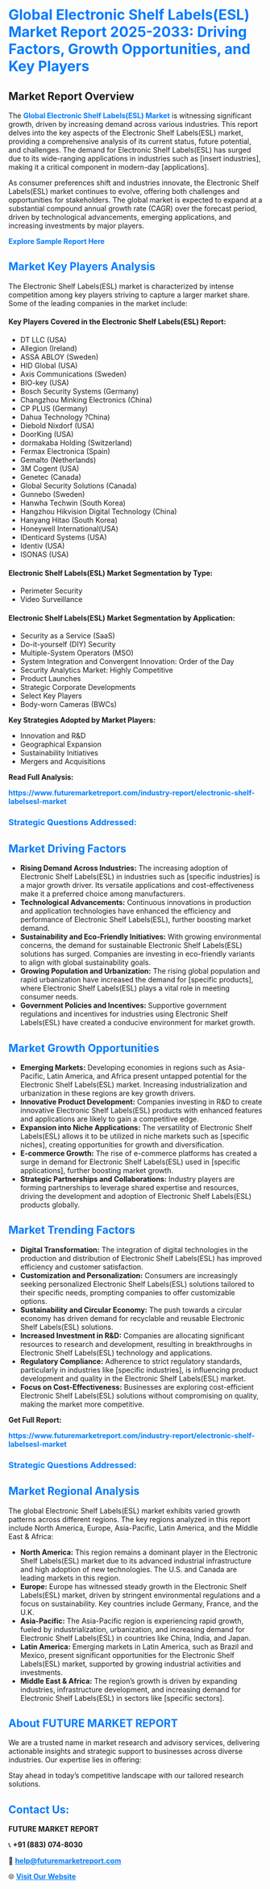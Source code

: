 <h1 style="color: #007BFF;">Global Electronic Shelf Labels(ESL) Market Report 2025-2033: Driving Factors, Growth Opportunities, and Key Players</h1>

<section id="overview">
<h2>Market Report Overview</h2>
<p>The <a href="https://www.futuremarketreport.com/industry-report/electronic-shelf-labelsesl-market" style="color: #007BFF; text-decoration: none;"><strong>Global Electronic Shelf Labels(ESL) Market</strong></a> is witnessing significant growth, driven by increasing demand across various industries. This report delves into the key aspects of the Electronic Shelf Labels(ESL) market, providing a comprehensive analysis of its current status, future potential, and challenges. The demand for Electronic Shelf Labels(ESL) has surged due to its wide-ranging applications in industries such as [insert industries], making it a critical component in modern-day [applications].</p>
<p>As consumer preferences shift and industries innovate, the Electronic Shelf Labels(ESL) market continues to evolve, offering both challenges and opportunities for stakeholders. The global market is expected to expand at a substantial compound annual growth rate (CAGR) over the forecast period, driven by technological advancements, emerging applications, and increasing investments by major players.</p>
</section>

<section id="overview">
<p><a href="https://www.futuremarketreport.com/request-sample/reportId=34709" style="color: #007BFF; text-decoration: none;"><strong>Explore Sample Report Here</strong></a></p>
</section>

<section id="key-players">
<h2 style="color: #007BFF;">Market Key Players Analysis</h2>
<p>The Electronic Shelf Labels(ESL) market is characterized by intense competition among key players striving to capture a larger market share. Some of the leading companies in the market include:</p>
<h4>Key Players Covered in the Electronic Shelf Labels(ESL) Report:</h4>
<ul><li>DT LLC (USA)</li><li>Allegion (Ireland)</li><li>ASSA ABLOY (Sweden)</li><li>HID Global (USA)</li><li>Axis Communications (Sweden)</li><li>BIO-key (USA)</li><li>Bosch Security Systems (Germany)</li><li>Changzhou Minking Electronics (China)</li><li>CP PLUS (Germany)</li><li>Dahua Technology ?China)</li><li>Diebold Nixdorf (USA)</li><li>DoorKing (USA)</li><li>dormakaba Holding (Switzerland)</li><li>Fermax Electronica (Spain)</li><li>Gemalto (Netherlands)</li><li>3M Cogent (USA)</li><li>Genetec (Canada)</li><li>Global Security Solutions (Canada)</li><li>Gunnebo (Sweden)</li><li>Hanwha Techwin (South Korea)</li><li>Hangzhou Hikvision Digital Technology (China)</li><li>Hanyang Hitao (South Korea)</li><li>Honeywell International(USA)</li><li>IDenticard Systems (USA)</li><li>Identiv (USA)</li><li>ISONAS (USA)</li></ul>
<h4>Electronic Shelf Labels(ESL) Market Segmentation by Type:</h4>
<ul><li>Perimeter Security</li><li>Video Surveillance</li></ul>

<h4>Electronic Shelf Labels(ESL) Market Segmentation by Application:</h4>
<ul><li>Security as a Service (SaaS)</li><li>Do-it-yourself (DIY) Security</li><li>Multiple-System Operators (MSO)</li><li>System Integration and Convergent Innovation: Order of the Day</li><li>Security Analytics Market: Highly Competitive</li><li>Product Launches</li><li>Strategic Corporate Developments</li><li>Select Key Players</li><li>Body-worn Cameras (BWCs)</li></ul>
<p><strong>Key Strategies Adopted by Market Players:</strong></p>
<ul>
<li>Innovation and R&D</li>
<li>Geographical Expansion</li>
<li>Sustainability Initiatives</li>
<li>Mergers and Acquisitions</li>
</ul>
</section>

<section>
<p><strong>Read Full Analysis: </strong></p><a href="https://www.futuremarketreport.com/industry-report/electronic-shelf-labelsesl-market" style="color: #007BFF; text-decoration: none;"><strong>https://www.futuremarketreport.com/industry-report/electronic-shelf-labelsesl-market</strong></a>
<h3 style="color: #007BFF;">Strategic Questions Addressed:</h3>
</section>

<section id="driving-factors">
<h2 style="color: #007BFF;">Market Driving Factors</h2>
<ul>
<li><strong>Rising Demand Across Industries:</strong> The increasing adoption of Electronic Shelf Labels(ESL) in industries such as [specific industries] is a major growth driver. Its versatile applications and cost-effectiveness make it a preferred choice among manufacturers.</li>
<li><strong>Technological Advancements:</strong> Continuous innovations in production and application technologies have enhanced the efficiency and performance of Electronic Shelf Labels(ESL), further boosting market demand.</li>
<li><strong>Sustainability and Eco-Friendly Initiatives:</strong> With growing environmental concerns, the demand for sustainable Electronic Shelf Labels(ESL) solutions has surged. Companies are investing in eco-friendly variants to align with global sustainability goals.</li>
<li><strong>Growing Population and Urbanization:</strong> The rising global population and rapid urbanization have increased the demand for [specific products], where Electronic Shelf Labels(ESL) plays a vital role in meeting consumer needs.</li>
<li><strong>Government Policies and Incentives:</strong> Supportive government regulations and incentives for industries using Electronic Shelf Labels(ESL) have created a conducive environment for market growth.</li>
</ul>
</section>

<section id="growth-opportunities">
<h2 style="color: #007BFF;">Market Growth Opportunities</h2>
<ul>
<li><strong>Emerging Markets:</strong> Developing economies in regions such as Asia-Pacific, Latin America, and Africa present untapped potential for the Electronic Shelf Labels(ESL) market. Increasing industrialization and urbanization in these regions are key growth drivers.</li>
<li><strong>Innovative Product Development:</strong> Companies investing in R&D to create innovative Electronic Shelf Labels(ESL) products with enhanced features and applications are likely to gain a competitive edge.</li>
<li><strong>Expansion into Niche Applications:</strong> The versatility of Electronic Shelf Labels(ESL) allows it to be utilized in niche markets such as [specific niches], creating opportunities for growth and diversification.</li>
<li><strong>E-commerce Growth:</strong> The rise of e-commerce platforms has created a surge in demand for Electronic Shelf Labels(ESL) used in [specific applications], further boosting market growth.</li>
<li><strong>Strategic Partnerships and Collaborations:</strong> Industry players are forming partnerships to leverage shared expertise and resources, driving the development and adoption of Electronic Shelf Labels(ESL) products globally.</li>
</ul>
</section>

<section id="trending-factors">
<h2 style="color: #007BFF;">Market Trending Factors</h2>
<ul>
<li><strong>Digital Transformation:</strong> The integration of digital technologies in the production and distribution of Electronic Shelf Labels(ESL) has improved efficiency and customer satisfaction.</li>
<li><strong>Customization and Personalization:</strong> Consumers are increasingly seeking personalized Electronic Shelf Labels(ESL) solutions tailored to their specific needs, prompting companies to offer customizable options.</li>
<li><strong>Sustainability and Circular Economy:</strong> The push towards a circular economy has driven demand for recyclable and reusable Electronic Shelf Labels(ESL) solutions.</li>
<li><strong>Increased Investment in R&D:</strong> Companies are allocating significant resources to research and development, resulting in breakthroughs in Electronic Shelf Labels(ESL) technology and applications.</li>
<li><strong>Regulatory Compliance:</strong> Adherence to strict regulatory standards, particularly in industries like [specific industries], is influencing product development and quality in the Electronic Shelf Labels(ESL) market.</li>
<li><strong>Focus on Cost-Effectiveness:</strong> Businesses are exploring cost-efficient Electronic Shelf Labels(ESL) solutions without compromising on quality, making the market more competitive.</li>
</ul>
</section>

<section>
<p><strong>Get Full Report: </strong></p><a href="https://www.futuremarketreport.com/industry-report/electronic-shelf-labelsesl-market" style="color: #007BFF; text-decoration: none;"><strong>https://www.futuremarketreport.com/industry-report/electronic-shelf-labelsesl-market</strong></a>
<h3 style="color: #007BFF;">Strategic Questions Addressed:</h3>
</section>


<section id="regional-analysis">
<h2 style="color: #007BFF;">Market Regional Analysis</h2>
<p>The global Electronic Shelf Labels(ESL) market exhibits varied growth patterns across different regions. The key regions analyzed in this report include North America, Europe, Asia-Pacific, Latin America, and the Middle East & Africa:</p>
<ul>
<li><strong>North America:</strong> This region remains a dominant player in the Electronic Shelf Labels(ESL) market due to its advanced industrial infrastructure and high adoption of new technologies. The U.S. and Canada are leading markets in this region.</li>
<li><strong>Europe:</strong> Europe has witnessed steady growth in the Electronic Shelf Labels(ESL) market, driven by stringent environmental regulations and a focus on sustainability. Key countries include Germany, France, and the U.K.</li>
<li><strong>Asia-Pacific:</strong> The Asia-Pacific region is experiencing rapid growth, fueled by industrialization, urbanization, and increasing demand for Electronic Shelf Labels(ESL) in countries like China, India, and Japan.</li>
<li><strong>Latin America:</strong> Emerging markets in Latin America, such as Brazil and Mexico, present significant opportunities for the Electronic Shelf Labels(ESL) market, supported by growing industrial activities and investments.</li>
<li><strong>Middle East & Africa:</strong> The region’s growth is driven by expanding industries, infrastructure development, and increasing demand for Electronic Shelf Labels(ESL) in sectors like [specific sectors].</li>
</ul>
</section>

<footer>
<h2 style="color: #007BFF;">About FUTURE MARKET REPORT</h2>
<p>We are a trusted name in market research and advisory services, delivering actionable insights and strategic support to businesses across diverse industries. Our expertise lies in offering:</p>

<p>Stay ahead in today’s competitive landscape with our tailored research solutions.</p>

<h2 style="color: #007BFF;">Contact Us:</h2>
<p><strong>FUTURE MARKET REPORT</strong></p>
<p>📞 <strong>+91 (883) 074-8030</strong></p>
<p>📧 <strong><a href="mailto:help@futuremarketreport.com" style="color: #007BFF;">help@futuremarketreport.com</a></strong></p>
<p>🌐 <strong><a href="https://www.futuremarketreport.com/" style="color: #007BFF;">Visit Our Website</a></strong></p>
</footer>